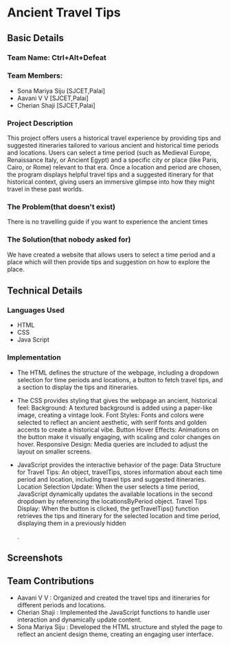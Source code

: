 # Ancient Travel Tips
## Basic Details
### Team Name: Ctrl+Alt+Defeat
### Team Members:
  - Sona Mariya Siju [SJCET,Palai]
  - Aavani V V [SJCET,Palai] 
  - Cherian Shaji [SJCET,Palai]
  
### Project Description
  This project offers users a historical travel experience by providing tips and suggested itineraries tailored to various ancient and historical time periods and locations. Users can select a time period (such as Medieval Europe, Renaissance Italy, or Ancient Egypt) and a specific city or place (like Paris, Cairo, or Rome) relevant to that era. Once a location and period are chosen, the program displays helpful travel tips and a suggested itinerary for that historical context, giving users an immersive glimpse into how they might travel in these past worlds.
### The Problem(that doesn't exist)
  There is no travelling guide if you want to experience the ancient times
### The Solution(that nobody asked for)
  We have created a website that allows users to select a time period and a place which will then provide tips and suggestion on how to explore the place.
## Technical Details
### Languages Used
  - HTML
  - CSS
  - Java Script
### Implementation
  - The HTML defines the structure of the webpage, including a dropdown selection for time periods and locations, a button to fetch travel tips, and a section to display the tips and itineraries.
 
 - The CSS provides styling that gives the webpage an ancient, historical feel:
Background: A textured background is added using a paper-like image, creating a vintage look.
Font Styles: Fonts and colors were selected to reflect an ancient aesthetic, with serif fonts and golden accents to create a historical vibe.
Button Hover Effects: Animations on the button make it visually engaging, with scaling and color changes on hover.
Responsive Design: Media queries are included to adjust the layout on smaller screens.

- JavaScript provides the interactive behavior of the page:
Data Structure for Travel Tips: An object, travelTips, stores information about each time period and location, including travel tips and suggested itineraries.
Location Selection Update: When the user selects a time period, JavaScript dynamically updates the available locations in the second dropdown by referencing the locationsByPeriod object.
Travel Tips Display: When the button is clicked, the getTravelTips() function retrieves the tips and itinerary for the selected location and time period, displaying them in a previously hidden <div>.

## Screenshots


## Team Contributions
  - Aavani V V : Organized and created the travel tips and itineraries for different periods and locations.
  - Cherian Shaji :  Implemented the JavaScript functions to handle user interaction and dynamically update content.
  -  Sona Mariya Siju : Developed the HTML structure and styled the page to reflect an ancient design theme, creating an engaging user interface.



    

